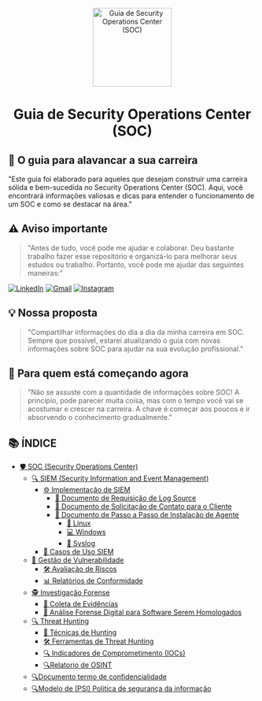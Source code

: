 <p align="center">
  <a href="https://www.scnsoft.com/blog-pictures/infrastructure/noc.png">
    <img src="./images/guia.png" alt="Guia de Security Operations Center (SOC)" width="160" height="160">
  </a>
  <h1 align="center">Guia de Security Operations Center (SOC)</h1>
</p>

## :dart: O guia para alavancar a sua carreira

"Este guia foi elaborado para aqueles que desejam construir uma carreira sólida e bem-sucedida no Security Operations Center (SOC). Aqui, você encontrará informações valiosas e dicas para entender o funcionamento de um SOC e como se destacar na área."

## ⚠️ Aviso importante

> "Antes de tudo, você pode me ajudar e colaborar. Deu bastante trabalho fazer esse repositório e organizá-lo para melhorar seus estudos ou trabalho. Portanto, você pode me ajudar das seguintes maneiras:"

[![LinkedIn](https://img.shields.io/badge/-LinkedIn-%230077B5?style=for-the-badge&logo=linkedin&logoColor=white)](https://www.linkedin.com/in/gabriel-oliveira-215812184/)
[![Gmail](https://img.shields.io/badge/-Gmail-%23333?style=for-the-badge&logo=gmail&logoColor=white)](mailto:noc@controleti.net)
[![Instagram](https://img.shields.io/badge/-Instagram-%23E4405F?style=for-the-badge&logo=instagram&logoColor=white)](https://www.instagram.com/analistagabriel.exe/)

## 💡 Nossa proposta

> "Compartilhar informações do dia a dia da minha carreira em SOC. Sempre que possível, estarei atualizando o guia com novas informações sobre SOC para ajudar na sua evolução profissional."

## :beginner: Para quem está começando agora

> "Não se assuste com a quantidade de informações sobre SOC! A princípio, pode parecer muita coisa, mas com o tempo você vai se acostumar e crescer na carreira. A chave é começar aos poucos e ir absorvendo o conhecimento gradualmente."

## 📚 ÍNDICE

- [🛡️ SOC (Security Operations Center)](https://github.com/4N4L1St4/4N4L1St4/blob/main/Security%20Operation%20Center/CONTEUDO/Guia%20de%20Security%20Operations%20Center%20(SOC).md)
  - [🔍 SIEM (Security Information and Event Management)](https://github.com/4N4L1St4/4N4L1St4/blob/main/Security%20Operation%20Center/CONTEUDO/Guia%20de%20SIEM%20(Security%20Information%20and%20Event%20Management).md)
    - [⚙️ Implementação de SIEM](https://github.com/4N4L1St4/4N4L1St4/blob/main/Security%20Operation%20Center/CONTEUDO/Guia%20de%20Implementa%C3%A7%C3%A3o%20de%20SIEM.md)
      - [📄 Documento de Requisição de Log Source](https://github.com/4N4L1St4/4N4L1St4/blob/main/Security%20Operation%20Center/CONTEUDO/Guia%20de%20Documento%20de%20Requisi%C3%A7%C3%A3o%20de%20Log%20Source.md)
      - [📧 Documento de Solicitação de Contato para o Cliente](https://github.com/4N4L1St4/4N4L1St4/blob/main/Security%20Operation%20Center/CONTEUDO/Guia%20de%20Documento%20de%20Solicita%C3%A7%C3%A3o%20de%20Contato%20para%20o%20Cliente.md)
      - [🔧 Documento de Passo a Passo de Instalação de Agente](https://github.com/4N4L1St4/4N4L1St4/blob/main/Security%20Operation%20Center/CONTEUDO/Guia%20de%20Passo%20a%20Passo%20de%20Instala%C3%A7%C3%A3o%20de%20Agente.md)
        - [🐧 Linux](https://github.com/4N4L1St4/4N4L1St4/blob/main/Security%20Operation%20Center/CONTEUDO/Guia%20de%20Passo%20a%20Passo%20de%20Instala%C3%A7%C3%A3o%20de%20Agente.md)
        - [💻 Windows](https://github.com/4N4L1St4/4N4L1St4/blob/main/Security%20Operation%20Center/CONTEUDO/Guia%20de%20Passo%20a%20Passo%20de%20Instala%C3%A7%C3%A3o%20de%20Agente.md)
        - [📜 Syslog](https://github.com/4N4L1St4/4N4L1St4/blob/main/Security%20Operation%20Center/CONTEUDO/Guia%20de%20Passo%20a%20Passo%20de%20Instala%C3%A7%C3%A3o%20de%20Agente.md)
    - [🔎 Casos de Uso SIEM](https://github.com/4N4L1St4/4N4L1St4/blob/main/Security%20Operation%20Center/CONTEUDO/Guia%20de%20Casos%20de%20Uso%20SIEM.md)
  - [🔐 Gestão de Vulnerabilidade](https://github.com/4N4L1St4/4N4L1St4/blob/main/Security%20Operation%20Center/CONTEUDO/Guia%20Gest%C3%A3o%20de%20Vulnerabilidade.md)
    - [🛠️ Avaliação de Riscos](https://github.com/4N4L1St4/4N4L1St4/blob/main/Security%20Operation%20Center/CONTEUDO/Guia%20de%20Avalia%C3%A7%C3%A3o%20de%20Riscos.md)
    - [📊 Relatórios de Conformidade](https://github.com/4N4L1St4/4N4L1St4/blob/main/Security%20Operation%20Center/CONTEUDO/Guia%20de%20Relat%C3%B3rios%20de%20Conformidade.md)
  - [🕵️ Investigação Forense](https://github.com/4N4L1St4/4N4L1St4/blob/main/Security%20Operation%20Center/CONTEUDO/Guia%20de%20Investiga%C3%A7%C3%A3o%20Forense.md)
    - [🔬 Coleta de Evidências](https://github.com/4N4L1St4/4N4L1St4/blob/main/Security%20Operation%20Center/CONTEUDO/Guia%20de%20Coleta%20de%20Evid%C3%AAncias.md)
    - [🧪 Análise Forense Digital para Software Serem Homologados](#análise-forense-digital-para-software-serem-homologados)
  - [🔍 Threat Hunting](https://github.com/4N4L1St4/4N4L1St4/blob/main/Security%20Operation%20Center/CONTEUDO/Guia%20de%20Threat%20Hunting.md)
    - [🎯 Técnicas de Hunting](https://github.com/4N4L1St4/4N4L1St4/blob/main/Security%20Operation%20Center/CONTEUDO/Guia%20de%20T%C3%A9cnicas%20de%20Hunting.md)
    - [🛠️ Ferramentas de Threat Hunting](https://github.com/4N4L1St4/4N4L1St4/blob/main/Security%20Operation%20Center/CONTEUDO/Guia%20de%20Ferramentas%20de%20Threat%20Hunting.md)
    - [🔍 Indicadores de Comprometimento (IOCs)](https://github.com/4N4L1St4/4N4L1St4/blob/main/Security%20Operation%20Center/CONTEUDO/Guia%20de%20Indicadores%20de%20Comprometimento%20(IOCs).md)
    - [🔍Relatorio de OSINT](https://github.com/4N4L1St4/4N4L1St4/blob/main/Security%20Operation%20Center/CONTEUDO/Guia%20de%20Relat%C3%B3rio%20de%20OSINT.md)
  - [🔍Documento termo de confidencialidade](https://github.com/4N4L1St4/4N4L1St4/blob/main/Security%20Operation%20Center/CONTEUDO/Guia%20de%20Termo%20de%20Confidencialidade.md)
  - [🔍Modelo de (PSI) Politica de segurança da informação](https://github.com/4N4L1St4/4N4L1St4/blob/main/Security%20Operation%20Center/CONTEUDO/Guia%20de%20Pol%C3%ADtica%20de%20Seguran%C3%A7a%20da%20Informa%C3%A7%C3%A3o%20(PSI).md)
